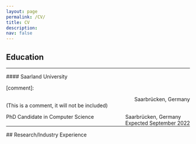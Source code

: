 ```yaml
---
layout: page
permalink: /CV/
title: CV
description:   
nav: false
---
```


## Education
<hr style="clear: both"/>
#### Saarland University


[comment]: <div style="text-align: right">Saarbrücken, Germany</div> (This is a comment, it will not be included)

<p style="text-align:left;">
    PhD Candidate in Computer Science
    <span style="float:right;">
        Saarbrücken, Germany <br>
        Expected September 2022
    </span>
</p>


<hr style="clear: both"/>
## Research/Industry Experience
